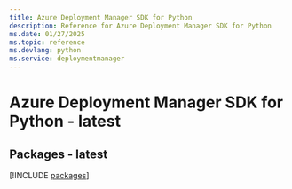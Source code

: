 ```yaml
---
title: Azure Deployment Manager SDK for Python
description: Reference for Azure Deployment Manager SDK for Python
ms.date: 01/27/2025
ms.topic: reference
ms.devlang: python
ms.service: deploymentmanager
---
```

# Azure Deployment Manager SDK for Python - latest
## Packages - latest
[!INCLUDE [packages](deployment-manager-index.md)]